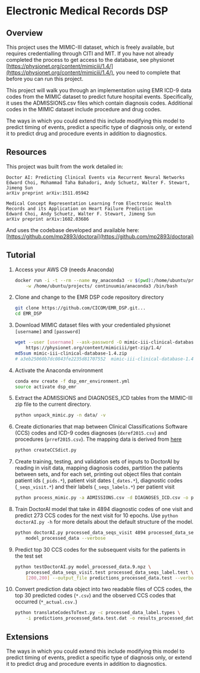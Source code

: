 # Electronic Medical Records DSP

## Overview

This project uses the MIMIC-III dataset, which is freely available, but requires credentialling through CITI and MIT.  If you have not already completed the process to get access to the database, see physionet [https://physionet.org/content/mimiciii/1.4/](https://physionet.org/content/mimiciii/1.4/), you need to complete that before you can run this project.

This project will walk you through an implementation using EMR ICD-9 data codes from the MIMIC dataset to predict future hospital events. Specifically, it uses the ADMISSIONS.csv files which contain diagnosis codes.  Additional codes in the MIMIC dataset include procedure and drug codes.

The ways in which you could extend this include modifying this model to predict timing of events, predict a specific type of diagnosis only, or extend it to predict drug and procedure events in addition to diagnostics.  

## Resources

This project was built from the work detailed in:

``` text
Doctor AI: Predicting Clinical Events via Recurrent Neural Networks  
Edward Choi, Mohammad Taha Bahadori, Andy Schuetz, Walter F. Stewart, Jimeng Sun  
arXiv preprint arXiv:1511.05942
```

``` text
Medical Concept Representation Learning from Electronic Health
Records and its Application on Heart Failure Prediction  
Edward Choi, Andy Schuetz, Walter F. Stewart, Jimeng Sun  
arXiv preprint arXiv:1602.03686
```

And uses the codebase developed and available here:
[https://github.com/mp2893/doctorai](https://github.com/mp2893/doctorai)

## Tutorial

1. Access your AWS C9 (needs Anaconda)

    ``` bash
    docker run -i -t --rm --name my_anaconda3 -v $(pwd):/home/ubuntu/projects/ \
        -w /home/ubuntu/projects/ continuumio/anaconda3 /bin/bash
    ```

2. Clone and change to the EMR DSP code repository directory

    ``` bash
    git clone https://github.com/CICOM/EMR_DSP.git...
    cd EMR_DSP
    ```

3. Download MIMIC dataset files with your credentialed physionet `[username]` and `[password]`

    ``` bash
    wget --user [username] --ask-password -O mimic-iii-clinical-database-1.4.zip \
        https://physionet.org/content/mimiciii/get-zip/1.4/
    md5sum mimic-iii-clinical-database-1.4.zip
    # a3eb25060b7dc0843fe2235d81707552  mimic-iii-clinical-database-1.4.zip
    ```

4. Activate the Anaconda environment

    ``` bash
    conda env create -f dsp_emr_environment.yml
    source activate dsp_emr
    ```

5. Extract the ADMISSIONS and DIAGNOSES_ICD tables from the MIMIC-III zip file to the current directory.

    ``` bash
    python unpack_mimic.py -n data/ -v
    ```

6. Create dictionaries that map between Clinical Classifications Software (CCS) codes and ICD-9 codes diagnoses (`dxref2015.csv`) and procedures (`prref2015.csv`). The mapping data is derived from [here](https://www.hcup-us.ahrq.gov/toolssoftware/ccs/ccs.jsp)

    ``` bash
    python createCCSdict.py
    ```

7. Create training, testing, and validation sets of inputs to DoctorAI by reading in visit data, mapping diagnosis codes, partition the patients between sets, and for each set, printing out object files that contain patient ids (`_pids.*`), patient visit dates (`_dates.*`), diagnostic codes (`_seqs_visit.*`) and their labels (`_seqs_labels.*`) per patient visit

    ``` bash
    python process_mimic.py -a ADMISSIONS.csv -d DIAGNOSES_ICD.csv -o processed_data -v
    ```

8. Train DoctorAI model that take in 4894 diagnostic codes of one visit and predict 273 CCS codes for the next visit for 10 epochs. Use `python doctorAI.py -h` for more details about the default structure of the model.

    ``` bash
    python doctorAI.py processed_data_seqs_visit 4894 processed_data_seqs_label 273 \
        model_processed_data --verbose
    ```

9. Predict top 30 CCS codes for the subsequent visits for the patients in the test set

    ``` bash
    python testDoctorAI.py model_processed_data.9.npz \
        processed_data_seqs_visit.test processed_data_seqs_label.test \
        [200,200] --output_file predictions_processed_data.test --verbose
    ```

10. Convert prediction data object into two readable files of CCS codes, the top 30 predicted codes (`*.csv`) and the observed CCS codes that occurred (`*_actual.csv.`)

    ``` bash
    python translateCodesToText.py -c processed_data_label.types \
        -i predictions_processed_data.test.dat -o results_processed_data.test -v
    ```

## Extensions

The ways in which you could extend this include modifying this model to predict timing of events, predict a specific type of diagnosis only, or extend it to predict drug and procedure events in addition to diagnostics.  

